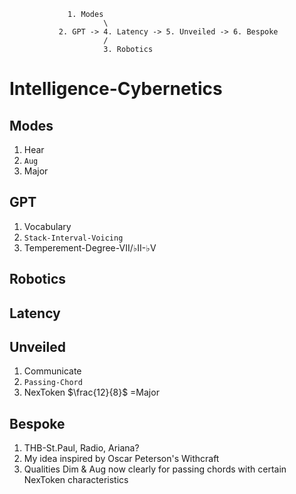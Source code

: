                  1. Modes
                         \
               2. GPT -> 4. Latency -> 5. Unveiled -> 6. Bespoke
                         /
                         3. Robotics


# Intelligence-Cybernetics

## Modes
1. Hear
2. `Aug`
3. Major
## GPT
1. Vocabulary
2. `Stack-Interval-Voicing`
3. Temperement-Degree-VII/♭II-♭V
## Robotics
## Latency
## Unveiled
1. Communicate
2. `Passing-Chord`
3. NexToken $\frac{12}{8}$ =Major
## Bespoke
1. THB-St.Paul, Radio, Ariana?
2. My idea inspired by Oscar Peterson's Withcraft
3. Qualities Dim & Aug now clearly for passing chords with certain NexToken characteristics
